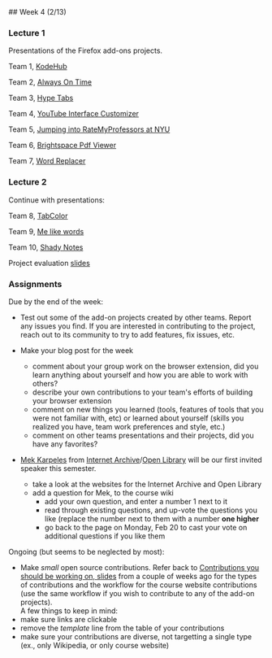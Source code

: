 <div class="week">

<div class="week_heading" markdown="1">
## Week 4 (2/13)
</div>

<div class="column_materials"  markdown="1">

### Lecture 1

Presentations of the Firefox add-ons projects.

Team 1, [KodeHub](https://github.com/ossd-s23/KodeHub.git)

Team 2, [Always On Time](https://github.com/ossd-s23/always-on-time)

Team 3, [Hype Tabs](https://github.com/ossd-s23/Hype-Tabs)

Team 4, [YouTube Interface Customizer](https://github.com/ossd-s23/YouTube-Customizer)

Team 5, [Jumping into RateMyProfessors at NYU](https://github.com/ossd-s23/group-5-extension)

Team 6, [Brightspace Pdf Viewer](https://github.com/ossd-s23/Brightspace_Pdf_Viewer)

Team 7, [Word Replacer](https://github.com/ossd-s23/Word-Replacer)

### Lecture 2

Continue with presentations: 

Team 8, [TabColor](https://github.com/ossd-s23/TabColor)

Team 9, [Me like words](https://github.com/ossd-s23/Me-like-words)

Team 10, [Shady Notes](https://github.com/ossd-s23/ShadyNotes)


Project evaluation [slides](slides/project_evaluation.html)


</div>

<div class="column_assign"  markdown="1">

### Assignments

Due by the end of the week:
- Test out some of the add-on projects created by other teams. Report 
any issues you find. If you are interested in contributing to the project, reach out 
to its community to try to add features, fix issues, etc. 

- Make your blog post for the week
  - comment about your group work on the browser extension, did you learn anything 
  about yourself and how you are able to work with others? 
  - describe your own contributions to your team's efforts of building
  your browser extension
  - comment on new things you learned (tools, features of tools that you were not familiar with, etc) or
  learned about yourself (skills you realized you have, team work preferences and style, etc.)
  - comment on other teams presentations and their projects, did you have any favorites? 

- <a href="https://www.linkedin.com/in/mekarpeles/">Mek Karpeles</a> from <a href="https://archive.org/">Internet Archive</a>/<a href="https://openlibrary.org/">Open Library</a> will be our first invited speaker this semester.
    - take a look at the websites for the Internet Archive and Open Library
    - add a question for Mek,  to the course wiki
      - add your own question, and enter a number 1 next to it
      - read through existing questions, and up-vote the questions you like
        (replace the number next to them with a number __one higher__
      - go back to the page on Monday, Feb 20 to cast your vote on
        additional questions if you like them

Ongoing (but seems to be neglected by most):
- Make _small_ open source contributions. Refer back to [Contributions you should be working on, slides](slides/contributions.html)
from a couple of weeks ago for the types of contributions and the workflow for the course website contributions (use the same workflow if you wish to contribute to any of the add-on projects).<br/>
A few things to keep in mind:
- make sure links are clickable
- remove the _template_ line from the table of your contributions
- make sure your contributions are diverse, not targetting a single type (ex., only Wikipedia, or only course website)

</div>
</div>
